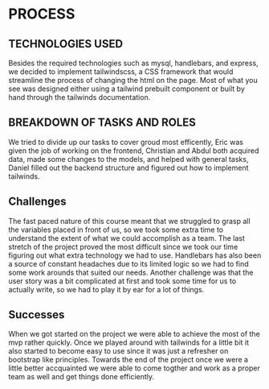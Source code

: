 # PROCESS

## TECHNOLOGIES USED

Besides the required technologies such as mysql, handlebars, and express, we decided to implement tailwindscss, a 
CSS framework that would streamline the process of changing the html on the page. Most of what you see was designed
either using a tailwind prebuilt component or built by hand through the tailwinds documentation. 

## BREAKDOWN OF TASKS AND ROLES

We tried to divide up our tasks to cover groud most efficently, 
Eric was given the job of working on the frontend,
Christian and Abdul both acquired data, made some changes to the models, and helped with general tasks,
Daniel filled out the backend structure and figured out how to implement tailwinds.

## Challenges

The fast paced nature of this course meant that we struggled to grasp all the variables placed in front of us, so we took some extra time 
to understand the extent of what we could accomplish as a team. The last stretch of the project proved the most difficult since we took our time
figuring out what extra technology we had to use. Handlebars has also been a source of constant headaches due to its limited logic so we had to find
some work arounds that suited our needs. Another challenge was that the user story was a bit complicated at first and took some time for us to actually write,
so we had to play it by ear for a lot of things.

## Successes

When we got started on the project we were able to achieve the most of the mvp rather quickly. Once we played around with tailwinds for a little bit
it also started to become easy to use since it was just a refresher on bootstrap like principles. Towards the end of the project once we were a little better
accquainted we were able to come togther and work as a proper team as well and get things done efficiently.  